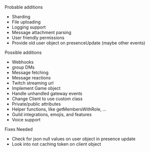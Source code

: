 Probable additions
- Sharding
- File uploading
- Logging support
- Message attachment parsing
- User friendly permissions
- Provide old user object on presenceUpdate (maybe other events)

Possible additions
- Webhooks
- group DMs
- Message fetching
- Message reactions
- Twitch streaming url
- Implement Game object
- Handle unhandled gateway events
- Change Client to use custom class
- Private/public attributes
- Helper functions, like getMembersWithRole, ...
- Guild integrations, emojis, and features
- Voice support

Fixes Needed
- Check for json null values on user object in presence update
- Look into not caching token on client object
